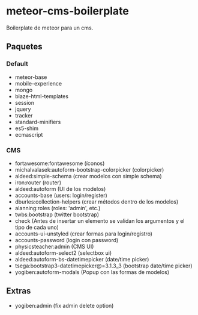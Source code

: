 # meteor-cms-boilerplate
Boilerplate de meteor para un cms.

## Paquetes

### Default
* meteor-base             
* mobile-experience       
* mongo                   
* blaze-html-templates    
* session                 
* jquery                  
* tracker                 
* standard-minifiers     
* es5-shim               
* ecmascript             

### CMS 
* fortawesome:fontawesome                        (íconos)
* michalvalasek:autoform-bootstrap-colorpicker   (colorpicker)
* aldeed:simple-schema                           (crear modelos con simple schema)
* iron:router                                    (router)
* aldeed:autoform                                (UI de los modelos)
* accounts-base                                  (users: login/register)
* dburles:collection-helpers                     (crear métodos dentro de los modelos)
* alanning:roles                                 (roles: 'admin', etc.)
* twbs:bootstrap                                 (twitter bootstrap)
* check                                          (Antes de insertar un elemento se validan los argumentos y el tipo de cada uno)
* accounts-ui-unstyled                           (crear formas para login/registro)
* accounts-password                              (login con password)
* physicsteacher:admin                           (CMS UI)
* aldeed:autoform-select2                        (selectbox ui)
* aldeed:autoform-bs-datetimepicker              (date/time picker)
* tsega:bootstrap3-datetimepicker@=3.1.3_3       (bootstrap date/time picker)
* yogiben:autoform-modals                        (Popup con las formas de modelos)

## Extras
* yogiben:admin (fix admin delete option)
